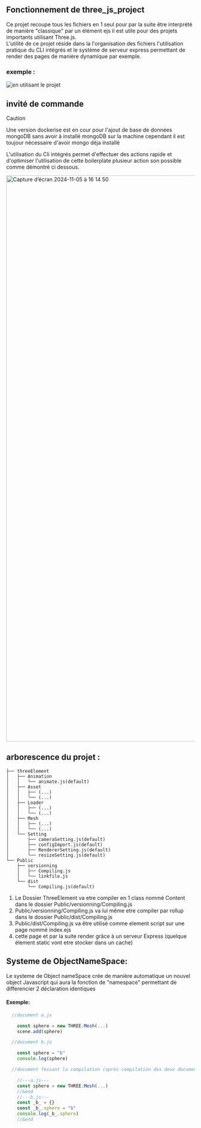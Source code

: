 ## Fonctionnement de three_js_project
Ce projet recoupe tous les fichiers en 1 seul pour par la suite être interprété de manière "classique" par un élément ejs il est utile pour des projets importants utilisant Three.js.<br>
L'utilité de ce projet réside dans la l'organisation des fichiers l'utilisation pratique du CLI intégrés et le système de serveur express permettant de render des pages de manière
dynamique par exemple.

### exemple :

![en utilisant le projet](https://github.com/user-attachments/assets/0ee77ce8-7565-401f-a247-b71919f994bf)

invité de commande
---
> [!CAUTION]
> Une version dockerise est en cour pour l'ajout de base de données mongoDB sans avoir à installé mongoDB sur la machine cependant il est toujour nécessaire d'avoir mongo déja installé 
<p>
  L'utilisation du Cli intégrés permet d'effectuer des actions rapide et d'optimiser l'utilisation de cette boilerplate plusieur action son
  possible comme démontré ci dessous.
</p>
  <img width="1509" alt="Capture d’écran 2024-11-05 à 16 14 50" src="https://github.com/user-attachments/assets/62435a55-b798-4465-95ac-77d5896c1206">

 arborescence du projet :
 ---
 
```
├── threeElement
│   ├── Animation
│   │   └── animate.js(default)
│   ├── Asset
│   │   ├── (...)
│   │   └── (...)
│   ├── Loader
│   │   ├── (...)
│   │   └── (...)
│   ├── Mesh
│   │   ├── (...)
│   │   └── (...)
│   └── Setting
│       ├── cameraSetting.js(default)
│       ├── configImport.js(default)
│       ├── RendererSetting.js(default)
│       └── resizeSetting.js(default)
└── Public
    ├── versionning
    │   ├── Compiling.js
    │   └── linkfile.js
    └── dist
        └── Compiling.js(default)
```

1) Le Dossier ThreeElement va etre compiler en 1 class nommé Content dans le dossier Public/versionning/Compiling.js 
2) Public/versionning/Compiling.js  va lui même etre compiler par rollup dans le dossier Public/dist/Compiling.js
3) Public/dist/Compiling.js va être utilisé comme element script sur une page nommé index.ejs
4) cette page et par la suite render grâce à un serveur Express (quelque élement static vont etre stocker dans un cache) 

Systeme de ObjectNameSpace:
---
 Le systeme de Object nameSpace crée de manière automatique un nouvel object Javascript qui aura la fonction de "namespace" permettant de differencier 2 déclaration identiques
#### Exemple:
```javascript
  //document a.js

  	const sphere = new THREE.Mesh(...)
  	scene.add(sphere)

  //document b.js

  	const sphere = "b"
  	console.log(sphere)

  //document fessant la compilation (après compilation des deux documents)

  	//---a.js---
  	const sphere = new THREE.Mesh(...)
  	//&end
  	//---b.js---
  	const _b_ = {}
  	const _b_.sphere = "b"
  	console.log(_b_.sphere)
  	//&end


